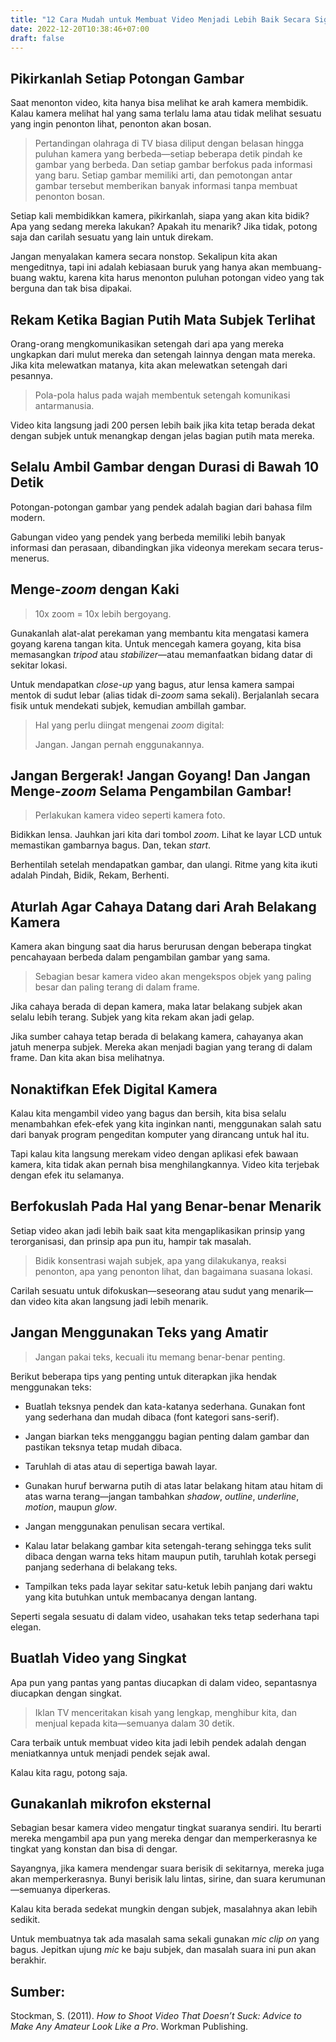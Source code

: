 ```yaml
---
title: "12 Cara Mudah untuk Membuat Video Menjadi Lebih Baik Secara Signifikan"
date: 2022-12-20T10:38:46+07:00
draft: false
---
```


## Pikirkanlah Setiap Potongan Gambar

Saat menonton video, kita hanya bisa melihat ke arah kamera membidik. Kalau kamera melihat hal yang sama terlalu lama atau tidak melihat sesuatu yang ingin penonton lihat, penonton akan bosan.

> Pertandingan olahraga di TV biasa diliput dengan belasan hingga puluhan kamera yang berbeda—setiap beberapa detik pindah ke gambar yang berbeda. Dan setiap gambar berfokus pada informasi yang baru. Setiap gambar memiliki arti, dan pemotongan antar gambar tersebut memberikan banyak informasi tanpa membuat penonton bosan.

Setiap kali membidikkan kamera, pikirkanlah, siapa yang akan kita bidik? Apa yang sedang mereka lakukan? Apakah itu menarik? Jika tidak, potong saja dan carilah sesuatu yang lain untuk direkam.

Jangan menyalakan kamera secara nonstop. Sekalipun kita akan mengeditnya, tapi ini adalah kebiasaan buruk yang hanya akan membuang-buang waktu, karena kita harus menonton puluhan potongan video yang tak berguna dan tak bisa dipakai.

## Rekam Ketika Bagian Putih Mata Subjek Terlihat

Orang-orang mengkomunikasikan setengah dari apa yang mereka ungkapkan dari mulut mereka dan setengah lainnya dengan mata mereka. Jika kita melewatkan matanya, kita akan melewatkan setengah dari pesannya.

> Pola-pola halus pada wajah membentuk setengah komunikasi antarmanusia.

Video kita langsung jadi 200 persen lebih baik jika kita tetap berada dekat dengan subjek untuk menangkap dengan jelas bagian putih mata mereka.

## Selalu Ambil Gambar dengan Durasi di Bawah 10 Detik

Potongan-potongan gambar yang pendek adalah bagian dari bahasa film modern.

Gabungan video yang pendek yang berbeda memiliki lebih banyak informasi dan perasaan, dibandingkan jika videonya merekam secara terus-menerus.

## Menge-*zoom* dengan Kaki

> 10x zoom = 10x lebih bergoyang.

Gunakanlah alat-alat perekaman yang membantu kita mengatasi kamera goyang karena tangan kita. Untuk mencegah kamera goyang, kita bisa memasangkan *tripod* atau *stabilizer*—atau memanfaatkan bidang datar di sekitar lokasi.

Untuk mendapatkan *close-up* yang bagus, atur lensa kamera sampai mentok di sudut lebar (alias tidak di-*zoom* sama sekali). Berjalanlah secara fisik untuk mendekati subjek, kemudian ambillah gambar.

> Hal yang perlu diingat mengenai *zoom* digital:
> 
> Jangan. Jangan pernah enggunakannya.

## Jangan Bergerak! Jangan Goyang! Dan Jangan Menge-*zoom* Selama Pengambilan Gambar!

> Perlakukan kamera video seperti kamera foto. 

Bidikkan lensa. Jauhkan jari kita dari tombol *zoom*. Lihat ke layar LCD untuk memastikan gambarnya bagus. Dan, tekan *start*.

Berhentilah setelah mendapatkan gambar, dan ulangi. 
Ritme yang kita ikuti adalah Pindah, Bidik, Rekam, Berhenti.

## Aturlah Agar Cahaya Datang dari Arah Belakang Kamera

Kamera akan bingung saat dia harus berurusan dengan beberapa tingkat pencahayaan berbeda dalam pengambilan gambar yang sama.

> Sebagian besar kamera video akan mengekspos objek yang paling besar dan paling terang di dalam frame.

Jika cahaya berada di depan kamera, maka latar belakang subjek akan selalu lebih terang. Subjek yang kita rekam akan jadi gelap. 

Jika sumber cahaya tetap berada di belakang kamera, cahayanya akan jatuh menerpa subjek. Mereka akan menjadi bagian yang terang di dalam frame. Dan kita akan bisa melihatnya.

## Nonaktifkan Efek Digital Kamera

Kalau kita mengambil video yang bagus dan bersih, kita bisa selalu menambahkan efek-efek yang kita inginkan nanti, menggunakan salah satu dari banyak program pengeditan komputer yang dirancang untuk hal itu. 

Tapi kalau kita langsung merekam video dengan aplikasi efek bawaan kamera, kita tidak akan pernah bisa menghilangkannya. Video kita terjebak dengan efek itu selamanya.

## Berfokuslah Pada Hal yang Benar-benar Menarik

Setiap video akan jadi lebih baik saat kita mengaplikasikan prinsip yang terorganisasi, dan prinsip apa pun itu, hampir tak masalah. 

> Bidik konsentrasi wajah subjek, apa yang dilakukanya, reaksi penonton, apa yang penonton lihat, dan bagaimana suasana lokasi.

Carilah sesuatu untuk difokuskan—seseorang atau sudut yang menarik—dan video kita akan langsung jadi lebih menarik.

## Jangan Menggunakan Teks yang Amatir

> Jangan pakai teks, kecuali itu memang benar-benar penting.

Berikut beberapa tips yang penting untuk diterapkan jika hendak menggunakan teks:

- Buatlah teksnya pendek dan kata-katanya sederhana. Gunakan font yang sederhana dan mudah dibaca (font kategori sans-serif). 

- Jangan biarkan teks mengganggu bagian penting dalam gambar dan pastikan teksnya tetap mudah dibaca. 

- Taruhlah di atas atau di sepertiga bawah layar. 

- Gunakan huruf berwarna putih di atas latar belakang hitam atau hitam di atas warna terang—jangan tambahkan *shadow*, *outline*, *underline*, *motion*, maupun *glow*. 

- Jangan menggunakan penulisan secara vertikal. 

- Kalau latar belakang gambar kita setengah-terang sehingga teks sulit dibaca dengan warna teks hitam maupun putih, taruhlah kotak persegi panjang sederhana di belakang teks.
  
- Tampilkan teks pada layar sekitar satu-ketuk lebih panjang dari waktu yang kita butuhkan untuk membacanya dengan lantang. 

Seperti segala sesuatu di dalam video, usahakan teks tetap sederhana tapi elegan.

## Buatlah Video yang Singkat

Apa pun yang pantas yang pantas diucapkan di dalam video, sepantasnya diucapkan dengan singkat. 

> Iklan TV menceritakan kisah yang lengkap, menghibur kita, dan menjual kepada kita—semuanya dalam 30 detik.

Cara terbaik untuk membuat video kita jadi lebih pendek adalah dengan meniatkannya untuk menjadi pendek sejak awal.

Kalau kita ragu, potong saja.

## Gunakanlah mikrofon eksternal

Sebagian besar kamera video mengatur tingkat suaranya sendiri. Itu berarti mereka mengambil apa pun yang mereka dengar dan memperkerasnya ke tingkat yang konstan dan bisa di dengar. 

Sayangnya, jika kamera mendengar suara berisik di sekitarnya, mereka juga akan memperkerasnya. Bunyi berisik lalu lintas, sirine, dan suara kerumunan—semuanya diperkeras.

Kalau kita berada sedekat mungkin dengan subjek, masalahnya akan lebih sedikit. 

Untuk membuatnya tak ada masalah sama sekali gunakan *mic clip on* yang bagus. Jepitkan ujung *mic* ke baju subjek, dan masalah suara ini pun akan berakhir.


## Sumber:

Stockman, S. (2011). *How to Shoot Video That Doesn’t Suck: Advice to Make Any Amateur Look Like a Pro*. Workman Publishing.
